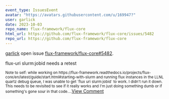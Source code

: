 ```yaml
---
event_type: IssuesEvent
avatar: "https://avatars.githubusercontent.com/u/169947?"
user: garlick
date: 2023-10-03
repo_name: flux-framework/flux-core
html_url: https://github.com/flux-framework/flux-core/issues/5482
repo_url: https://github.com/flux-framework/flux-core
---
```


<a href='https://github.com/garlick' target='_blank'>garlick</a> open issue <a href='https://github.com/flux-framework/flux-core/issues/5482' target='_blank'>flux-framework/flux-core#5482</a>.

<p>flux-uri slurm:jobid needs a retest</p><small>Note to self: while working on https://flux-framework.readthedocs.io/projects/flux-core/en/latest/guide/start.html#starting-with-slurm and running flux instances in the LLNL quartz debug queue, I was unable to get `flux uri slurm:jobid` to work. I didn't run it down.  This needs to be revisited to see if it really works and I'm just doing something dumb or if something's gone sour in that code....</small><a href='https://github.com/flux-framework/flux-core/issues/5482' target='_blank'>View Comment</a>